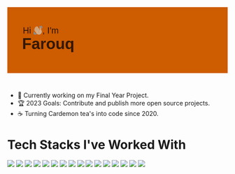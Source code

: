 <img src = "https://github.com/far0uq/far0uq/blob/main/header.png">

#

- :muscle: Currently working on my Final Year Project.
- :trophy: 2023 Goals: Contribute and publish more open source projects.
- :coffee: Turning Cardemon tea's into code since 2020.

# Tech Stacks I've Worked With
<img src="https://img.shields.io/badge/Java%20-%23E00033.svg?&style=for-the-badge&logo=java&logoColor=white"> <img src="https://img.shields.io/badge/HTML%20-%23E34F26.svg?&style=for-the-badge&logo=html5&logoColor=white"> <img src="https://img.shields.io/badge/JavaScript%20-%23F7DF1E.svg?&style=for-the-badge&logo=javascript&logoColor=black"> <img src="https://img.shields.io/badge/Django%20-%23092E20.svg?&style=for-the-badge&logo=django&logoColor=white"> <img src="https://img.shields.io/badge/C%23%20-%23239120.svg?&style=for-the-badge&logo=c-sharp&logoColor=white"> <img src="https://img.shields.io/badge/Node.js%20-%23339933.svg?&style=for-the-badge&logo=node.js&logoColor=white"> <img src="https://img.shields.io/badge/MongoDB%20-%2347A248.svg?&style=for-the-badge&logo=mongodb&logoColor=white"> <img src="https://img.shields.io/badge/React%20-%2361DAFB.svg?&style=for-the-badge&logo=react&logoColor=black"> <img src="https://img.shields.io/badge/TypeScript%20-%23007ACC.svg?&style=for-the-badge&logo=typescript&logoColor=white"> <img src="https://img.shields.io/badge/CSS%20-%231572B6.svg?&style=for-the-badge&logo=css3&logoColor=white"> <img src="https://img.shields.io/badge/C%20-%2300599C.svg?&style=for-the-badge&logo=c&logoColor=white"> <img src="https://img.shields.io/badge/C++%20-%2300599C.svg?&style=for-the-badge&logo=c%2B%2B&logoColor=white"> <img src="https://img.shields.io/badge/SQL%20-%23025E8C.svg?&style=for-the-badge&logo=postgresql&logoColor=white"> <img src="https://img.shields.io/badge/Python%20-%2314354C.svg?&style=for-the-badge&logo=python&logoColor=white"> <img src="https://img.shields.io/badge/SASS%20-%23CC6699.svg?&style=for-the-badge&logo=sass&logoColor=white"> <img src="https://img.shields.io/badge/Bootstrap%20-%23563D7C.svg?&style=for-the-badge&logo=bootstrap&logoColor=white">

